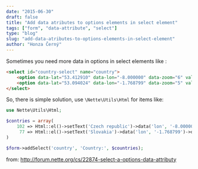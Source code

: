 ```yaml
---
date: "2015-06-30"
draft: false
title: "Add data atributes to options elements in select element"
tags: ["form", "data-attribute", "select"]
type: "blog"
slug: "add-data-atributes-to-options-elements-in-select-element"
author: "Honza Černý"
---
```


Sometimes you need more data in options in select elements like :

```html
<select id="country-select" name="country">
    <option data-lat="53.412910" data-lon="-8.000000" data-zoom="6" value="102">Czech Republic</option>
    <option data-lat="53.094024" data-lon="-1.768799" data-zoom="5" value="77">Slovakia</option>
</select>
```

So, there is simple solution, use `\Nette\Utils\Html` for items like:

```php
use Nette\Utils\Html;

$contries = array(
    102 => Html::el()->setText('Czech republic')->data('lon', '-8.000000')->data('lat', '53.412910')->data('zoom', '6'),
     77 => Html::el()->setText('Slovakia')->data('lon', '-1.768799')->data('lat', '53.094024')->data('zoom', '5'),
)

$form->addSelect('country', 'Country:', $countries);
```

from: http://forum.nette.org/cs/22874-select-a-options-data-attributy
